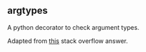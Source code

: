 ## argtypes 

A python decorator to check argument types.

Adapted from [this](https://stackoverflow.com/a/15577293) stack overflow answer.